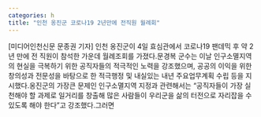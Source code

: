 ```yaml
---
categories: h
title: "인천 옹진군 코로나19 2년만에 전직원 월례회"
---
```

[미디어인천신문 문종권 기자] 인천 옹진군이 4일 효심관에서 코로나19 팬데믹 후 약 2년 만에 전 직원이 참석한 가운데 월례조회를 가졌다.문경복 군수는 이날 인구소멸지역의 현실을 극복하기 위한 공직자들의 적극적인 노력을 강조했으며, 공공의 이익을 위한 창의성과 전문성을 바탕으로 한 적극행정 및 내실있는 내년 주요업무계획 수립 등을 지시했다.옹진군의 가장큰 문제인 인구소멸지역 지정과 관련해서는 “공직자들이 가장 실천해야 할 과제로 일거리를 창출해 많은 사람들이 우리군을 삶의 터전으로 자리잡을 수 있도록 해야 한다”고 강조했다.그러면